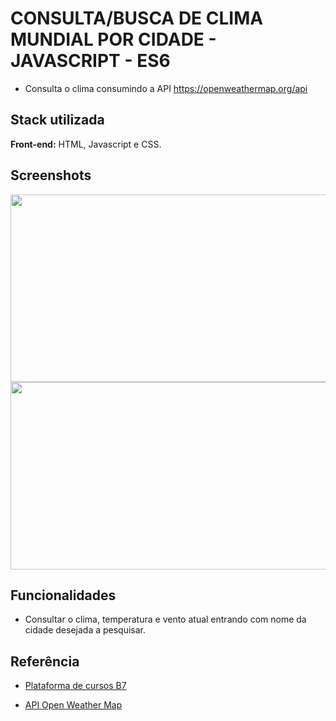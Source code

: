 
# CONSULTA/BUSCA DE CLIMA MUNDIAL POR CIDADE -  JAVASCRIPT - ES6

- Consulta o clima consumindo a API https://openweathermap.org/api


## Stack utilizada

**Front-end:** HTML, Javascript e CSS.


## Screenshots

<img src="C:\Users\" style="height: 300px; width:600px;"/>

<img src="C:\Users\" style="height: 300px; width:600px;"/>


## Funcionalidades

- Consultar o clima, temperatura e vento atual entrando com nome da cidade desejada a pesquisar.
## Referência

 - [Plataforma de cursos B7](https://alunos.b7web.com.br/login)

  - [API Open Weather Map](https://openweathermap.org/api)